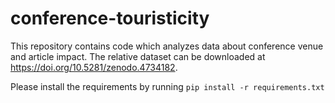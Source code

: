 # conference-touristicity
This repository contains code which analyzes data about conference venue and article impact. The relative dataset can be downloaded at https://doi.org/10.5281/zenodo.4734182.

Please install the requirements by running `pip install -r requirements.txt`
